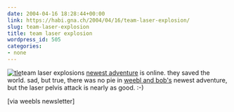 ```yaml
---
date: 2004-04-16 18:28:44+00:00
link: https://habi.gna.ch/2004/04/16/team-laser-explosion/
slug: team-laser-explosion
title: team laser explosion
wordpress_id: 505
categories:
- none
---
```


[![tle](https://habi.gna.ch/blog/images/tle-tm.jpg)](https://habi.gna.ch/blog/images/tle.jpg)team laser explosions [newest adventure](http://www.weebl.jolt.co.uk/Team%20Laser%20Explosion.htm) is online. they saved the world. sad, but true, there was no pie in [weebl and bob's](http://www.weebl.jolt.co.uk/) newest adventure, but the laser pelvis attack is nearly as good. :-)  


[via weebls newsletter]
